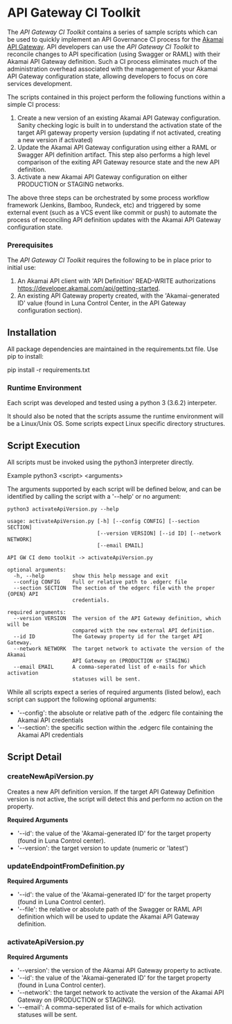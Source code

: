 # API Gateway CI Toolkit

The *API Gateway CI Toolkit* contains a series of sample scripts which can be used to quickly implement an API Governance CI process for the [Akamai API Gateway](https://www.akamai.com/us/en/products/web-performance/api-gateway.jsp). API developers can use the *API Gateway CI Toolkit* to reconcile changes to API specification (using Swagger or RAML) with their Akamai API Gateway definition.
Such a CI process eliminates much of the administration overhead associated with the management of your Akamai API Gateway configuration state, allowing developers to focus on core services development.

The scripts contained in this project perform the following functions within a simple CI process:

1. Create a new version of an existing Akamai API Gateway configuration. Sanity checking logic is built in to understand the activation state of the target API gateway property version (updating if not activated, creating a new version if activated)
2. Update the Akamai API Gateway configuration using either a RAML or Swagger API definition artifact. This step also performs a high level comparison of the exiting API Gateway resource state and the new API definition.
3. Activate a new Akamai API Gateway configuration on either PRODUCTION or STAGING networks.

The above three steps can be orchestrated by some process workflow framework (Jenkins, Bamboo, Rundeck, etc) and triggered by some external event (such as a VCS event like commit or push) to automate the process of reconciling API definition updates with the Akamai API Gateway configuration state.

### Prerequisites

The *API Gateway CI Toolkit* requires the following to be in place prior to initial use:

1. An Akamai API client with 'API Definition' READ-WRITE authorizations https://developer.akamai.com/api/getting-started.
2. An existing API Gateway property created, with the 'Akamai-generated ID' value (found in Luna Control Center, in the API Gateway configuration section).

## Installation

All package dependencies are maintained in the requirements.txt file. Use pip to install:

pip install -r requirements.txt

### Runtime Environment

Each script was developed and tested using a python 3 (3.6.2) interpeter.

It should also be noted that the scripts assume the runtime environment will be a Linux/Unix OS. Some scripts expect Linux specific directory structures.

## Script Execution

All scripts must be invoked using the python3 interpreter directly.

Example python3 \<script\> \<arguments\>

The arguments supported by each script will be defined below, and can be identified by calling the script with a '--help' or no argument:

```
python3 activateApiVersion.py --help

usage: activateApiVersion.py [-h] [--config CONFIG] [--section SECTION]
                             [--version VERSION] [--id ID] [--network NETWORK]
                             [--email EMAIL]

API GW CI demo toolkit -> activateApiVersion.py

optional arguments:
  -h, --help         show this help message and exit
  --config CONFIG    Full or relative path to .edgerc file
  --section SECTION  The section of the edgerc file with the proper {OPEN} API
                     credentials.

required arguments:
  --version VERSION  The version of the API Gateway definition, which will be
                     compared with the new external API definition.
  --id ID            The Gateway property id for the target API Gateway.
  --network NETWORK  The target network to activate the version of the Akamai
                     API Gateway on (PRODUCTION or STAGING)
  --email EMAIL      A comma-seperated list of e-mails for which activation
                     statuses will be sent.
```

While all scripts expect a series of required arguments (listed below), each script can support the following optional arguments:

- '--config': the absolute or relative path of the .edgerc file containing the Akamai API credentials
- '--section': the specific section within the .edgerc file containing the Akamai API credentials

## Script Detail

### createNewApiVersion.py

Creates a new API definition version. If the target API Gateway Definition version is not active, the script will detect this and perform no action on the property.

**Required Arguments**

- '--id': the value of the 'Akamai-generated ID' for the target property (found in Luna Control center).
- '--version': the target version to update (numeric or 'latest')

### updateEndpointFromDefinition.py

**Required Arguments**

- '--id': the value of the 'Akamai-generated ID' for the target property (found in Luna Control center).
- '--file': the relative or absolute path of the Swagger or RAML API definition which will be used to update the Akamai API Gateway definition.

### activateApiVersion.py

**Required Arguments**

- '--version': the version of the Akamai API Gateway property to activate.
- '--id': the value of the 'Akamai-generated ID' for the target property (found in Luna Control center).
- '--network': the target network to activate the version of the Akamai API Gateway on (PRODUCTION or STAGING).
- '--email': A comma-seperated list of e-mails for which activation statuses will be sent.